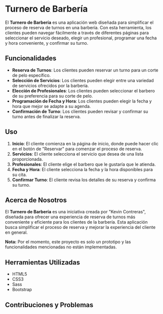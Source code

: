 # Turnero de Barbería

El **Turnero de Barbería** es una aplicación web diseñada para simplificar el proceso de reserva de turnos en una barbería. Con esta herramienta, los clientes pueden navegar fácilmente a través de diferentes páginas para seleccionar el servicio deseado, elegir un profesional, programar una fecha y hora conveniente, y confirmar su turno.

## Funcionalidades

- **Reserva de Turnos**: Los clientes pueden reservar un turno para un corte de pelo específico.
- **Selección de Servicios**: Los clientes pueden elegir entre una variedad de servicios ofrecidos por la barbería.
- **Elección de Profesionales**: Los clientes pueden seleccionar el barbero de su preferencia para su corte de pelo.
- **Programación de Fecha y Hora**: Los clientes pueden elegir la fecha y hora que mejor se adapte a su agenda.
- **Confirmación de Turno**: Los clientes pueden revisar y confirmar su turno antes de finalizar la reserva.

## Uso

1. **Inicio**: El cliente comienza en la página de inicio, donde puede hacer clic en el botón de "Reservar" para comenzar el proceso de reserva.
2. **Servicios**: El cliente selecciona el servicio que desea de una lista proporcionada.
3. **Profesionales**: El cliente elige el barbero que le gustaría que le atienda.
4. **Fecha y Hora**: El cliente selecciona la fecha y la hora disponibles para su cita.
5. **Confirmar Turno**: El cliente revisa los detalles de su reserva y confirma su turno.

## Acerca de Nosotros

El **Turnero de Barbería** es una iniciativa creada por "Kevin Contreras", diseñada para ofrecer una experiencia de reserva de turnos más conveniente y eficiente para los clientes de la barbería. Esta aplicación busca simplificar el proceso de reserva y mejorar la experiencia del cliente en general.

**Nota:** Por el momento, este proyecto es solo un prototipo y las funcionalidades mencionadas no están implementadas.

## Herramientas Utilizadas

- HTML5
- CSS3
- Sass
- Bootstrap

## Contribuciones y Problemas
